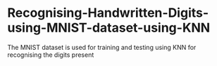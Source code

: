 # Recognising-Handwritten-Digits-using-MNIST-dataset-using-KNN
The MNIST dataset is used for training and testing using KNN for recognising the digits present 
